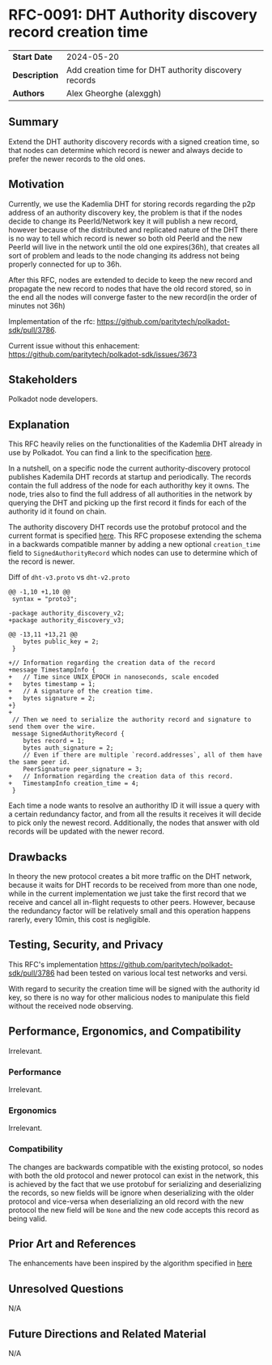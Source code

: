 # RFC-0091: DHT Authority discovery record creation time

|                 |                                                                                             |
| --------------- | ------------------------------------------------------------------------------------------- |
| **Start Date**  | 2024-05-20                                                                                  |
| **Description** | Add creation time for DHT authority discovery records                                       |
| **Authors**     | Alex Gheorghe (alexggh)                                                                     |

## Summary

Extend the DHT authority discovery records with a signed creation time, so that nodes can determine which record is newer and always decide to prefer the newer records to the old ones.

## Motivation

Currently, we use the Kademlia DHT for storing records regarding the p2p address of an authority discovery key, the problem is that if the nodes decide to change its PeerId/Network key it will publish a new record, however because of the distributed and replicated nature of the DHT there is no way to tell which record is newer so both old PeerId and the new PeerId will live in the network until the old one expires(36h), that creates all sort of problem and leads to the node changing its address not being properly connected for up to 36h. 

After this RFC, nodes are extended to decide to keep the new record and propagate the new record to nodes that have the old record stored, so in the end all the nodes will converge faster to the new record(in the order of minutes not 36h)

Implementation of the rfc: https://github.com/paritytech/polkadot-sdk/pull/3786.

Current issue without this enhacement: https://github.com/paritytech/polkadot-sdk/issues/3673 

## Stakeholders

Polkadot node developers.

## Explanation

This RFC heavily relies on the functionalities of the Kademlia DHT already in use by Polkadot.
You can find a link to the specification [here](https://github.com/libp2p/specs/tree/master/kad-dht).

In a nutshell, on a specific node the current authority-discovery protocol publishes Kademila DHT records at startup and periodically. The records contain the full address of the node for each authorithy key it owns. The node, tries also to find the full address of all authorities in the network by querying the DHT and picking up the first record it finds for each of the authority id it found on chain.

The authority discovery DHT records use the protobuf protocol and the current format is specified [here](https://github.com/paritytech/polkadot-sdk/blob/313fe0f9a277f27a4228634f0fb15a1c3fa21271/substrate/client/authority-discovery/src/worker/schema/dht-v2.proto#L4). This RFC proposese extending the schema in a backwards compatible manner by adding a new optional `creation_time` field to `SignedAuthorityRecord` which nodes can use to determine which of the record is newer.

Diff of `dht-v3.proto` vs `dht-v2.proto`

```
@@ -1,10 +1,10 @@
 syntax = "proto3";

-package authority_discovery_v2;
+package authority_discovery_v3;

@@ -13,11 +13,21 @@
 	bytes public_key = 2;
 }

+// Information regarding the creation data of the record
+message TimestampInfo {
+	// Time since UNIX_EPOCH in nanoseconds, scale encoded
+	bytes timestamp = 1;
+	// A signature of the creation time.
+	bytes signature = 2;
+}
+
 // Then we need to serialize the authority record and signature to send them over the wire.
 message SignedAuthorityRecord {
 	bytes record = 1;
 	bytes auth_signature = 2;
 	// Even if there are multiple `record.addresses`, all of them have the same peer id.
 	PeerSignature peer_signature = 3;
+	// Information regarding the creation data of this record.
+	TimestampInfo creation_time = 4;
 }
```

Each time a node wants to resolve an authorithy ID it will issue a query with a certain redundancy factor, and from all the results it receives it will decide to pick only the newest record. Additionally, the nodes that answer with old records will be updated with the newer record.


## Drawbacks

In theory the new protocol creates a bit more traffic on the DHT network, because it waits for DHT records to be received from more than one node, while in the current implementation we just take the first record that we receive and cancel all in-flight requests to other peers. However, because the redundancy factor will be relatively small and this operation happens rarerly, every 10min, this cost is negligible.

## Testing, Security, and Privacy


This RFC's implementation https://github.com/paritytech/polkadot-sdk/pull/3786 had been tested on various local test networks and versi.

With regard to security the creation time will be signed with the authority id key, so there is no way for other malicious nodes to manipulate this field without the received node observing.

## Performance, Ergonomics, and Compatibility

Irrelevant.

### Performance

Irrelevant.

### Ergonomics

Irrelevant.

### Compatibility

The changes are backwards compatible with the existing protocol, so nodes with both the old protocol and newer protocol can exist in the network, this is achieved by the fact that we use protobuf for serializing and deserializing the records, so new fields will be ignore when deserializing with the older protocol and vice-versa when deserializing an old record with the new protocol the new field will be `None` and the new code accepts this record as being valid.

## Prior Art and References

The enhancements have been inspired by the algorithm specified in [here](https://github.com/libp2p/specs/blob/master/kad-dht/README.md#value-retrieval)

## Unresolved Questions

N/A

## Future Directions and Related Material

N/A